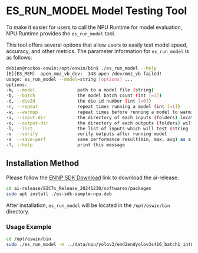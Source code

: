 # ES_RUN_MODEL Model Testing Tool

To make it easier for users to call the NPU Runtime for model evaluation, NPU Runtime provides the `es_run_model` tool.

This tool offers several options that allow users to easily test model speed, accuracy, and other metrics. The parameter information for `es_run_model` is as follows:

```bash
debian@rockos-eswin:/opt/eswin/bin$ ./es_run_model --help
[E][ES_MEM]  open_mmz_vb_dev:  348 open /dev/mmz_vb failed!
usage: es_run_model --model=string [options] ...
options:
-m, --model                path to a model file (string)
-b, --batch                the model batch count (int [=1])
-d, --dieId                the die id number (int [=0])
-r, --repeat               repeat times running a model (int [=1])
-w, --warmup               repeat times before running a model to warming up (int [=0])
-i, --input-dir            the directory of each inputs (folders) located (string [=])
-o, --output-dir           the directory of each outputs (folders) will saved in (string [=])
-l, --list                 the list of inputs which will test (string [=])
-v  --verify               verify outputs after running model
-s  --save-perf            save performance result(min, max, avg) as a json file
-?, --help                 print this message
```

## Installation Method

Please follow the [ENNP SDK Download](introduction#ennp-sdk-download) link to download the ai-release.

```bash
cd ai-release/EIC7x_Release_20241230/softwares/packages
sudo apt install ./es-sdk-sample-npu.deb
```

After installation, `es_run_model` will be located in the `/opt/eswin/bin` directory.

### Usage Example

```bash
cd /opt/eswin/bin
sudo ./es_run_model -m ../data/npu/yolov3/end2endyolov3s416_batch1_int8_npu_b1.model -r 100
```
